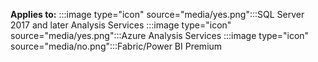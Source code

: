**Applies to:** :::image type="icon" source="media/yes.png":::SQL Server 2017 and later Analysis Services :::image type="icon" source="media/yes.png":::Azure Analysis Services :::image type="icon" source="media/no.png":::Fabric/Power BI Premium